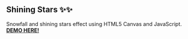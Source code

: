 ## Shining Stars ✨✨
Snowfall and shining stars effect using HTML5 Canvas and JavaScript.
[**DEMO HERE!**](https://adarsonmez.github.io/shining-stars/)
